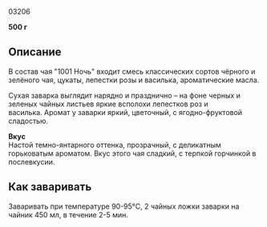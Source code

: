 03206

**500 г**

## **Описание**

В состав чая "1001 Ночь" входит смесь классических сортов чёрного и зелёного чая, цукаты, лепестки розы и василька, ароматические масла.

Сухая заварка выглядит нарядно и празднично – на фоне черных и зеленых чайных листьев яркие всполохи лепестков роз и василька. Аромат у заварки яркий, цветочный, с ягодно-фруктовой сладостью.

**Вкус**  
Настой темно-янтарного оттенка, прозрачный, с деликатным горьковатым ароматом. Вкус этого чая сладкий, с терпкой горчинкой в послевкусии.

## **Как заваривать**

Заваривать при температуре 90-95°C, 2 чайных ложки заварки на чайник 450 мл, в течение 2-5 мин.